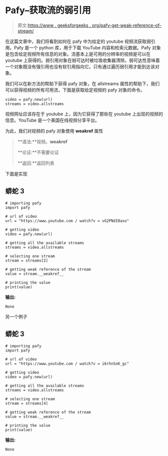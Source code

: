 # Pafy–获取流的弱引用

> 原文:[https://www . geeksforgeeks . org/pafy-get-weak-reference-of-stream/](https://www.geeksforgeeks.org/pafy-getting-weak-reference-of-stream/)

在这篇文章中，我们将看到如何在 pafy 中为给定的 youtube 视频流获取弱引用。Pafy 是一个 python 库，用于下载 YouTube 内容和检索元数据。Pafy 对象是包含给定视频所有信息的对象。流基本上是可用的分辨率的视频是可以在 youtube 上获得的。弱引用对象在弱可达时被垃圾收集器清除。弱可达性意味着一个对象既没有强引用也没有软引用指向它。只有通过遍历弱引用才能到达该对象。

我们可以在新方法的帮助下获得 pafy 对象，在 allstreams 属性的帮助下，我们可以获得视频的所有可用流，下面是获取给定视频的 pafy 对象的命令。

```
video = pafy.new(url)
streams = video.allstreams
```

视频网址应该存在于 youtube 上，因为它获得了那些在 youtube 上出现的视频的信息。YouTube 是一个美国在线视频分享平台。

为此，我们对视频的 pafy 对象使用 __weakref__ 属性

> **语法:**视频。__weakref__
> 
> **论证:**不需要论证
> 
> **返回:**返回列表

下面是实现

## 蟒蛇 3

```
# importing pafy
import pafy

# url of video
url = "https://www.youtube.com / watch?v = vG2PNdI8axo"

# getting video
video = pafy.new(url)

# getting all the available streams
streams = video.allstreams

# selecting one stream
stream = streams[2]

# getting weak reference of the stream
value = stream.__weakref__

# printing the value
print(value)
```

**输出:**

```
None
```

另一个例子

## 蟒蛇 3

```
# importing pafy
import pafy

# url of video
url = "https://www.youtube.com / watch?v = i6rhnSoK_gc"

# getting video
video = pafy.new(url)

# getting all the available streams
streams = video.allstreams

# selecting one stream
stream = streams[4]

# getting weak reference of the stream
value = stream.__weakref__

# printing the value
print(value)
```

**输出:**

```
None
```